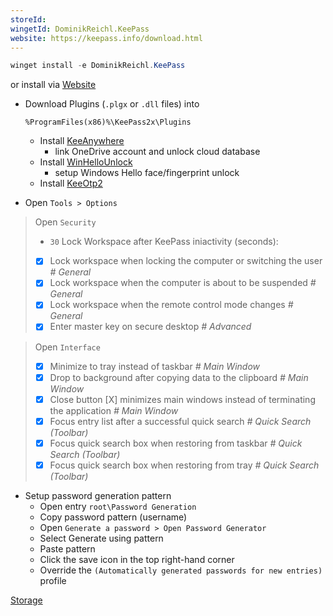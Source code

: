 ```yaml
---
storeId: 
wingetId: DominikReichl.KeePass
website: https://keepass.info/download.html
---
```



```powershell
winget install -e DominikReichl.KeePass
```
or install via [Website](https://keepass.info/download.html)

- Download Plugins (`.plgx` or `.dll` files) into 
    ```
    %ProgramFiles(x86)%\KeePass2x\Plugins
    ```
  - Install [KeeAnywhere](https://github.com/Kyrodan/KeeAnywhere/releases/latest)
    - link OneDrive account and unlock cloud database
  - Install [WinHelloUnlock](https://github.com/Angelelz/WinHelloUnlock/releases/latest/download/WinHelloUnlock.dll)
    - setup Windows Hello face/fingerprint unlock
  - Install [KeeOtp2](https://github.com/tiuub/KeeOtp2/releases/latest/download/KeeOtp2.plgx)

- Open `Tools > Options`
> Open `Security`
> - `30` Lock Workspace after KeePass iniactivity (seconds):
> - [x] Lock workspace when locking the computer or switching the user _# General_
> - [x] Lock workspace when the computer is about to be suspended _# General_
> - [x] Lock workspace when the remote control mode changes _# General_
> - [x] Enter master key on secure desktop _# Advanced_

> Open `Interface`
> - [x] Minimize to tray instead of taskbar _# Main Window_
> - [x] Drop to background after copying data to the clipboard _# Main Window_
> - [x] Close button [X] minimizes main windows instead of terminating the application _# Main Window_
> - [x] Focus entry list after a successful quick search _# Quick Search (Toolbar)_
> - [x] Focus quick search box when restoring from taskbar _# Quick Search (Toolbar)_
> - [x] Focus quick search box when restoring from tray _# Quick Search (Toolbar)_

- Setup password generation pattern
   - Open entry `root\Password Generation`
   - Copy password pattern (username)
   - Open `Generate a password > Open Password Generator`
   - Select Generate using pattern
   - Paste pattern
   - Click the save icon in the top right-hand corner
   - Override the `(Automatically generated passwords for new entries)` profile



[Storage](../Storage.md)